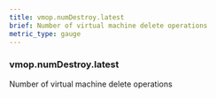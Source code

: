 ```yaml
---
title: vmop.numDestroy.latest
brief: Number of virtual machine delete operations
metric_type: gauge
---
```

### vmop.numDestroy.latest

Number of virtual machine delete operations